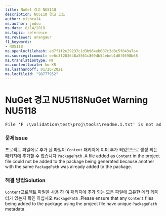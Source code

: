 ```yaml
---
title: NuGet 경고 NU5118
description: NU5118 경고 코드
author: mishra14
ms.author: jodou
ms.date: 8/14/2018
ms.topic: reference
ms.reviewer: anangaur
f1_keywords:
- NU5118
ms.openlocfilehash: ed7f1f2e29237c1d3b964eb007c3d8c5f843a7a4
ms.sourcegitcommit: ee6c3f203648a5561c809db54ebeb1d0f0598b68
ms.translationtype: MT
ms.contentlocale: ko-KR
ms.lasthandoff: 01/26/2021
ms.locfileid: "98777952"
---
```

# <a name="nuget-warning-nu5118"></a><span data-ttu-id="62fca-103">NuGet 경고 NU5118</span><span class="sxs-lookup"><span data-stu-id="62fca-103">NuGet Warning NU5118</span></span>
<pre>File 'F :\validation\test\proj\tools\readme.1.txt' is not added because the package already contains file 'tools\readme.txt'</pre>

### <a name="issue"></a><span data-ttu-id="62fca-104">문제</span><span class="sxs-lookup"><span data-stu-id="62fca-104">Issue</span></span>

<span data-ttu-id="62fca-105">프로젝트 파일에로 추가 된 파일이 `Content` 패키지에 이미 추가 되었으므로 생성 되는 패키지에 추가할 수 없습니다 `PackagePath` .</span><span class="sxs-lookup"><span data-stu-id="62fca-105">A file added as `Content` in the project file could not be added to the package being generated because another with the same `PackagePath` was already added to the package.</span></span>


### <a name="solution"></a><span data-ttu-id="62fca-106">해결 방법</span><span class="sxs-lookup"><span data-stu-id="62fca-106">Solution</span></span>

<span data-ttu-id="62fca-107">`Content`프로젝트 파일을 사용 하 여 패키지에 추가 되는 모든 파일에 고유한 메타 데이터가 있는지 확인 하십시오 `PackagePath` .</span><span class="sxs-lookup"><span data-stu-id="62fca-107">Please ensure that any `Content` files being added to the package using the project file have unique `PackagePath` metadata.</span></span>

